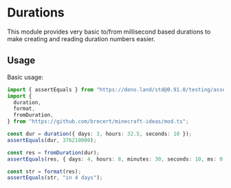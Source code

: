# Durations

This module provides very basic to/from millisecond based durations to make
creating and reading duration numbers easier.

## Usage

Basic usage:

```ts
import { assertEquals } from "https://deno.land/std@0.91.0/testing/asserts.ts";
import {
  duration,
  format,
  fromDuration,
} from "https://github.com/brecert/minecraft-ideas/mod.ts";

const dur = duration({ days: 3, hours: 32.5, seconds: 10 });
assertEquals(dur, 376210000);

const res = fromDuration(dur);
assertEquals(res, { days: 4, hours: 8, minutes: 30, seconds: 10, ms: 0 });

const str = format(res);
assertEquals(str, "in 4 days");
```

